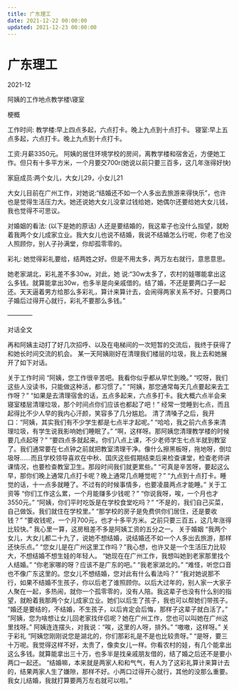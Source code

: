 ```yaml
---
title: 广东理工
date: 2021-12-22 00:00:00
updated: 2021-12-23 00:00:00
---
```


# 广东理工

2021-12

阿姨的工作地点教学楼\寝室

梗概

工作时间:
教学楼:早上四点多起，六点打卡。晚上九点到十点打卡。
寝室:早上五点多起，六点打卡。晚上九点到十点打卡。

工资:月薪3350元。
阿姨的居住环境学校的房间，离教学楼和宿舍近，方便她工作。但只有十多平方米，一个月要交700r(她说以前只要三百多，这几年涨得好快)

家庭成员:两个女儿，大女儿29，小女儿21

大女儿目前在广州工作，对她说:“结婚还不如一个人多出去旅游来得快乐”，也许也是觉得生活压力大。她还说她大女儿没拿过钱给她，她偶尔还要给她大女儿钱，我也觉得不可思议。

对婚姻的看法:
(以下是她的原话)
人还是要结婚的，我这辈子也没什么指望，就盼着我两个女儿成家立业。我大女儿也说不结婚，我说不结婚怎么行呢，你老了也没人照顾你，别人子孙满堂，你却孤零零的。

彩礼:
她觉得彩礼要给，结两姓之好。但是不用太多，两万左右就行，意思意思。

她老家湖北，彩礼差不多30w。对此，她
说:“30w太多了，农村的娃哪能拿出这么多钱。就算能拿出30w，也多半是向亲戚借的。结了婚，不还是要两口子一起还。天天逼着男方给那么多彩礼，算计来算计去，会闹得两家关系不好。只要两口子婚后过得开心就行，彩礼不要那么多钱。”

————

对话全文

再和阿姨主动打了好几次招呼、以及在电梯间的一次短暂的交流后，我终于获得了和她长时间交流的机会。
某一天阿姨刚好在清理我们楼层的垃圾，我上去和她展开了如下对话。

关于工作时间
“阿姨，您工作很辛苦吧。我看你似乎都从早忙到晚。”
“哎呀，我们这些人没读书，只能做这种活，都习惯了。”
“阿姨，那您通常每天几点要起来去工作呀？”
“如果是去清理宿舍的话，五点多起来，六点多打卡。我大概六点半会来寝室楼层清理垃圾，那个时间点你们应该也都起了吧！”
经常一觉睡到七点，而且起得比不少人早的我内心汗颜，笑容多了几分尴尬。
清了清嗓子之后，我开口：“阿姨，其实我们有不少学生都是七点半才起呢。”
“哈哈，我之前六点多来清理垃圾，有学生说我影响她们睡眠了。”
“啊，这样呀。那阿姨您清理教学楼的时候要几点起呀？”
“要四点多就起来。你们八点上课，不少老师学生七点半就到教室了。我们通常要在七点钟之前就把教室清理干净。像什么擦黑板呀，拖地呀，倒垃圾呀……而且学校领导喜欢在中秋、国庆这些假期结束后来检查课堂，检查老师讲课情况，也要检查教室卫生。那段时间我们就更累些。”
“可真是辛苦呀，要起这么早，那你们晚上通常几点打卡呢？晚上通常几点睡觉呢？”
“九点到十点打卡。睡觉的话，十一点多就睡了。不过有的时候事情多，也要凌晨两点才能睡。”
关于工资等
“你们工作这么累，一个月能赚多少钱呢？”
“你说我呀，唉，一个月也才3550元。”
“阿姨，你们平时吃饭是在学校食堂吃吗？”
“不是的，我们自己买菜，自己做饭。我们就住在学校里。”
“那学校的房子是免费供你们居住，还是要收钱？”
“要收钱呢，一个月700元，也才十多平方米。之前只要三百五，这几年涨得比较快。”
我心里一算，这房租差不多是阿姨工资的五分之一。
关于婚姻
“我两个女儿，大女儿都二十九了，说她不想结婚，说结婚还不如一个人多出去旅游，那样还快乐点。”
“您女儿是在广州这里工作吗？”我心想，也许又是一个生活压力比较大，不想结婚不想生娃的年轻人。
“她现在在广州工作，我想叫她到老家那里找个人结婚。”
“你老家哪的呀？应该不是广东的吧。”
“我老家湖北的。”
“难怪，听您口音也不像广东这里的。您女儿不想结婚，您对此有什么看法吗？”
“我对她说那不行，如果不结婚不生孩子，你以后老了谁照顾你。以后大过年的，别人家一大家子人聚在一起，多热闹，就你一个孤零零的，没有人陪。我这辈子也没有什么别的指望，就盼着我那两个女儿成家立业。她们以后生了孩子，我也可以帮她们带孩子。
“婚还是要结的，不结婚，不生孩子，以后肯定会后悔，那样子这辈子就白活了。”
“阿姨，您为啥想让女儿回老家找伴侣呢？她在广州工作，您也可以叫她在广州这里找呀。”
阿姨连连摆头，对我说：“唉，这里的人呀，排外。”
“嗷嗷，这样呀。”
关于彩礼
“阿姨您刚刚说您是湖北的，你们那彩礼是不是也比较贵呀。”
“是呀，要三十万呢。我觉得这样不好，太贵了，像卖女儿一样。你看农村的娃，有几个能拿出这么多钱。就算能拿出三十万，也多半是找亲戚朋友借的，结了婚之后还不是要小两口一起还。
“结婚嘛，本来就是两家人和和气气，有人为了这彩礼算计来算计去的，结果两家人生了嫌隙，那样不好。小两口过得开心就行，其他的没那么重要。我女儿结婚，我就打算要两万左右就可以啦。”
